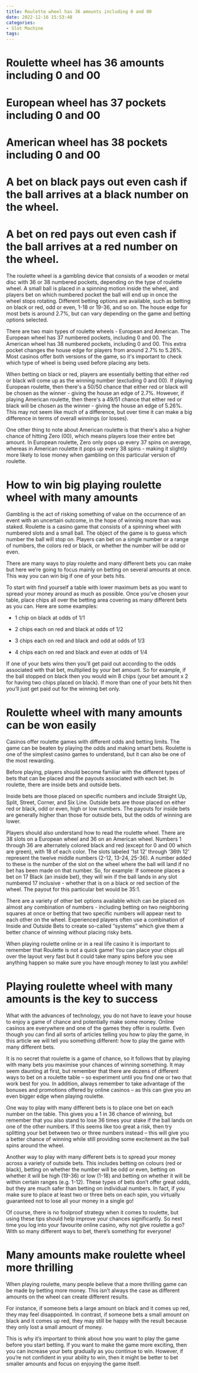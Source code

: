 ```yaml
---
title: Roulette wheel has 36 amounts including 0 and 00
date: 2022-12-16 15:53:48
categories:
- Slot Machine
tags:
---
```



#  Roulette wheel has 36 amounts including 0 and 00

# European wheel has 37 pockets including 0 and 00

# American wheel has 38 pockets including 0 and 00

# A bet on black pays out even cash if the ball arrives at a black number on the wheel.

# A bet on red pays out even cash if the ball arrives at a red number on the wheel.

The roulette wheel is a gambling device that consists of a wooden or metal disc with 36 or 38 numbered pockets, depending on the type of roulette wheel. A small ball is placed in a spinning motion inside the wheel, and players bet on which numbered pocket the ball will end up in once the wheel stops rotating. Different betting options are available, such as betting on black or red, odd or even, 1-18 or 19-36, and so on. The house edge for most bets is around 2.7%, but can vary depending on the game and betting options selected. 

There are two main types of roulette wheels - European and American. The European wheel has 37 numbered pockets, including 0 and 00. The American wheel has 38 numbered pockets, including 0 and 00. This extra pocket changes the house edge for players from around 2.7% to 5.26%. Most casinos offer both versions of the game, so it's important to check which type of wheel is being used before placing any bets. 

When betting on black or red, players are essentially betting that either red or black will come up as the winning number (excluding 0 and 00). If playing European roulette, then there's a 50/50 chance that either red or black will be chosen as the winner - giving the house an edge of 2.7%. However, if playing American roulette, then there's a 49/51 chance that either red or black will be chosen as the winner - giving the house an edge of 5.26%. This may not seem like much of a difference, but over time it can make a big difference in terms of overall winnings (or losses). 

One other thing to note about American roulette is that there's also a higher chance of hitting Zero (00), which means players lose their entire bet amount. In European roulette, Zero only pops up every 37 spins on average, whereas in American roulette it pops up every 38 spins - making it slightly more likely to lose money when gambling on this particular version of roulette.

#  How to win big playing roulette wheel with many amounts

Gambling is the act of risking something of value on the occurrence of an event with an uncertain outcome, in the hope of winning more than was staked. Roulette is a casino game that consists of a spinning wheel with numbered slots and a small ball. The object of the game is to guess which number the ball will stop on. Players can bet on a single number or a range of numbers, the colors red or black, or whether the number will be odd or even.

There are many ways to play roulette and many different bets you can make but here we’re going to focus mainly on betting on several amounts at once. This way you can win big if one of your bets hits.

To start with find yourself a table with lower maximum bets as you want to spread your money around as much as possible. Once you’ve chosen your table, place chips all over the betting area covering as many different bets as you can. Here are some examples:

* 1 chip on black at odds of 1/1

* 2 chips each on red and black at odds of 1/2

* 3 chips each on red and black and odd at odds of 1/3

* 4 chips each on red and black and even at odds of 1/4

If one of your bets wins then you’ll get paid out according to the odds associated with that bet, multiplied by your bet amount. So for example, if the ball stopped on black then you would win 8 chips (your bet amount x 2 for having two chips placed on black). If more than one of your bets hit then you’ll just get paid out for the winning bet only.

#  Roulette wheel with many amounts can be won easily

Casinos offer roulette games with different odds and betting limits. The game can be beaten by playing the odds and making smart bets. Roulette is one of the simplest casino games to understand, but it can also be one of the most rewarding.

Before playing, players should become familiar with the different types of bets that can be placed and the payouts associated with each bet. In roulette, there are inside bets and outside bets.

Inside bets are those placed on specific numbers and include Straight Up, Split, Street, Corner, and Six Line. Outside bets are those placed on either red or black, odd or even, high or low numbers. The payouts for inside bets are generally higher than those for outside bets, but the odds of winning are lower.

Players should also understand how to read the roulette wheel. There are 38 slots on a European wheel and 36 on an American wheel. Numbers 1 through 36 are alternately colored black and red (except for 0 and 00 which are green), with 18 of each color. The slots labeled ‘1st 12’ through ‘36th 12’ represent the twelve middle numbers (2-12, 13-24, 25-36). A number added to these is the number of the slot on the wheel where the ball will land if no bet has been made on that number. So, for example: If someone places a bet on 17 Black (an inside bet), they will win if the ball lands in any slot numbered 17 inclusive - whether that is on a black or red section of the wheel. The payout for this particular bet would be 35:1. 

There are a variety of other bet options available which can be placed on almost any combination of numbers - including betting on two neighboring squares at once or betting that two specific numbers will appear next to each other on the wheel. Experienced players often use a combination of Inside and Outside Bets to create so-called “systems” which give them a better chance of winning without placing risky bets. 

When playing roulette online or in a real life casino it is important to remember that Roulette is not a quick game! You can place your chips all over the layout very fast but it could take many spins before you see anything happen so make sure you have enough money to last you awhile!

#  Playing roulette wheel with many amounts is the key to success

What with the advances of technology, you do not have to leave your house to enjoy a game of chance and potentially make some money. Online casinos are everywhere and one of the games they offer is roulette. Even though you can find all sorts of articles telling you how to play the game, in this article we will tell you something different: how to play the game with many different bets.

It is no secret that roulette is a game of chance, so it follows that by playing with many bets you maximise your chances of winning something. It may seem daunting at first, but remember that there are dozens of different ways to bet on a roulette table – so experiment until you find one or two that work best for you. In addition, always remember to take advantage of the bonuses and promotions offered by online casinos – as this can give you an even bigger edge when playing roulette.

One way to play with many different bets is to place one bet on each number on the table. This gives you a 1 in 36 chance of winning, but remember that you also stand to lose 36 times your stake if the ball lands on one of the other numbers. If this seems like too great a risk, then try splitting your bet between two or three numbers instead – this will give you a better chance of winning while still providing some excitement as the ball spins around the wheel.

Another way to play with many different bets is to spread your money across a variety of outside bets. This includes betting on colours (red or black), betting on whether the number will be odd or even, betting on whether it will be high (19-36) or low (1-18) and betting on whether it will be within certain ranges (e.g. 1-12). These types of bets don’t offer great odds, but they are much safer than betting on individual numbers. In fact, if you make sure to place at least two or three bets on each spin, you virtually guaranteed not to lose all your money in a single go!

Of course, there is no foolproof strategy when it comes to roulette, but using these tips should help improve your chances significantly. So next time you log into your favourite online casino, why not give roulette a go? With so many different ways to bet, there’s something for everyone!

#  Many amounts make roulette wheel more thrilling

When playing roulette, many people believe that a more thrilling game can be made by betting more money. This isn’t always the case as different amounts on the wheel can create different results.

For instance, if someone bets a large amount on black and it comes up red, they may feel disappointed. In contrast, if someone bets a small amount on black and it comes up red, they may still be happy with the result because they only lost a small amount of money.

This is why it’s important to think about how you want to play the game before you start betting. If you want to make the game more exciting, then you can increase your bets gradually as you continue to win. However, if you’re not confident in your ability to win, then it might be better to bet smaller amounts and focus on enjoying the game itself.